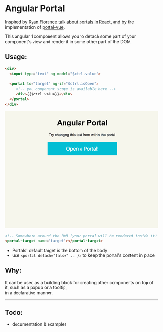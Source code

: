 # Angular Portal

Inspired by [Ryan Florence talk about portals in React](https://youtu.be/z5e7kWSHWTg?t=15m21s),
and by the implementation of [portal-vue](https://github.com/LinusBorg/portal-vue).

This angular 1 component allows you to detach some part of your component's view and render it in some other part of the DOM.

## Usage:

```html
<div>
  <input type="text" ng-model="$ctrl.value">

  <portal to="target" ng-if="$ctrl.isOpen">
     <!-- you component scope is available here -->
     <div>{{$ctrl.value}}</div>
  </portal>
</div>
```

<img src="./showoff.gif">



```html
<!-- Somewhere around the DOM (your portal will be rendered inside it) -->
<portal-target name="target"></portal-target>
```

- Portals' default target is the bottom of the body
- use `<portal detach="false" .. />` to keep the portal's content in place

## Why:
It can be used as a building block for creating other components on top of it, such as a popup or a tooltip,
<br> in a declarative manner.




---
## Todo:
- documentation & examples
